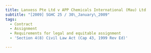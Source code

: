 ```yaml
---
title: Lanxess Pte Ltd v APP Chemicals International (Mau) Ltd
subtitle: "[2009] SGHC 25 / 30\_January\_2009"
tags:
  - Contract
  - Assignment
  - Requirements for legal and equitable assignment
  - 'Section 4(8) Civil Law Act (Cap 43, 1999 Rev Ed)'

---
```


